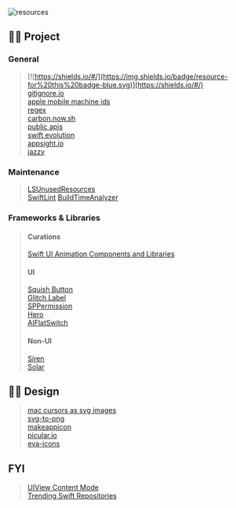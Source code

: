 ![resources](https://user-images.githubusercontent.com/35065894/48777486-042e3280-ed16-11e8-9c61-a1844aaeaa5a.png)

## ☝🏻 Project
### General
> [![https://shields.io/#/](https://img.shields.io/badge/resource-for%20this%20badge-blue.svg)](https://shields.io/#/)  
> [gitignore.io](https://gitignore.io)  
> [apple mobile machine ids](https://gist.github.com/adamawolf/3048717#file-apple_mobile_device_types-txt-L32)  
> [regex](https://regexr.com/)  
> [carbon.now.sh](https://carbon.now.sh)  
> [public apis](https://github.com/abhishekbanthia/Public-APIs)  
> [swift evolution](https://apple.github.io/swift-evolution/)  
> [appsight.io](https://www.appsight.io/)  
> [jazzy](https://github.com/realm/jazzy)  

### Maintenance
> [LSUnusedResources](https://github.com/tinymind/LSUnusedResources)   
> [SwiftLint](https://github.com/realm/SwiftLint)
> [BuildTimeAnalyzer](https://github.com/RobertGummesson/BuildTimeAnalyzer-for-Xcode)  

### Frameworks & Libraries
> #### Curations
> [Swift UI Animation Components and Libraries](https://github.com/Ramotion/swift-ui-animation-components-and-libraries)
> #### UI
> [Squish Button](https://github.com/BalestraPatrick/SquishButton)  
> [Glitch Label](https://github.com/kciter/GlitchLabel)  
> [SPPermission](https://github.com/IvanVorobei/SPPermission)  
> [Hero](https://github.com/HeroTransitions/Hero)   
> [AIFlatSwitch](https://github.com/cocoatoucher/AIFlatSwitch)  
> #### Non-UI
> [Siren](https://github.com/ArtSabintsev/Siren)  
> [Solar](https://github.com/ceeK/Solar)

## ✌🏻 Design 
> [mac cursors as svg images](https://github.com/daviddarnes/mac-cursors)  
> [svg-to-png](https://ezgif.com/svg-to-png)  
> [makeappicon](https://makeappicon.com/)  
> [picular.io](https://picular.co)  
> [eva-icons](https://github.com/akveo/eva-icons)

## FYI
> [UIView Content Mode](https://stackoverflow.com/questions/4895272/difference-between-uiviewcontentmodescaleaspectfit-and-uiviewcontentmodescaletof)  
> [Trending Swift Repositories](https://github.com/trending/swift?since=monthly)
